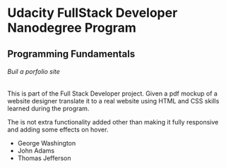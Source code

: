 # Udacity FullStack Developer Nanodegree Program
## Programming Fundamentals
###### Buil a porfolio site
This is part of the Full Stack Developer project. Given a pdf mockup of a website designer translate it to a real website using HTML and CSS skills learned during the program.


The is not extra functionality added other than making it fully responsive and adding some effects on hover.
- George Washington
- John Adams
- Thomas Jefferson
